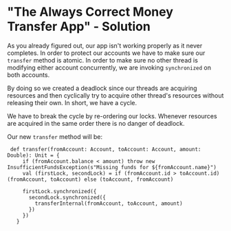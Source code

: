 # "The Always Correct Money Transfer App" - Solution

As you already figured out, our app isn't working properly as it never completes.
In order to protect our accounts we have to make sure our `transfer` method is atomic. In order to make sure 
no other thread is modifying either account concurrently, we are invoking `synchronized` on both accounts.

By doing so we created a deadlock since our threads are acquiring resources and then cyclically try to acquire 
other thread's resources without releasing their own. In short, we have a cycle. 

We have to break the cycle by re-ordering our locks. Whenever resources are acquired in the same order there is 
no danger of deadlock.

Our new `transfer` method will be:

```
 def transfer(fromAccount: Account, toAccount: Account, amount: Double): Unit = {
     if (fromAccount.balance < amount) throw new InsufficientFundsException(s"Missing funds for ${fromAccount.name}")
     val (firstLock, secondLock) = if (fromAccount.id > toAccount.id) (fromAccount, toAccount) else (toAccount, fromAccount)
 
     firstLock.synchronized({
       secondLock.synchronized({
         transferInternal(fromAccount, toAccount, amount)
       })
     })
   }
```  
